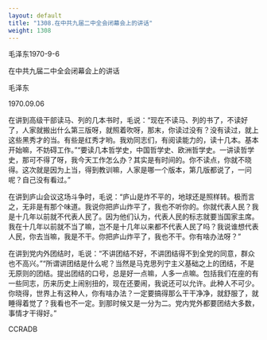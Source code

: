 ```yaml
---
layout: default
title: "1308.在中共九届二中全会闭幕会上的讲话"
weight: 1308
---
```


毛泽东1970-9-6

在中共九届二中全会闭幕会上的讲话

毛泽东

1970.09.06

在讲到高级干部读马、列的几本书时，毛说：“现在不读马、列的书了，不读好了，人家就搬出什么第三版呀，就照着吹呀，那末，你读过没有？没有读过，就上这些黑秀才的当。有些是红秀才哟。我劝同志们，有阅读能力的，读十几本。基本开始嘛，不妨碍工作。”“要读几本哲学史，中国哲学史、欧洲哲学史。一讲读哲学史，那可不得了呀，我今天工作怎么办？其实是有时间的。你不读点，你就不晓得。这次就是因为上当，得到教训嘛，人家是哪一个版本，第几版都说了，一问呢？自己没有看过。”

在讲到庐山会议这场斗争时，毛说：“庐山是炸不平的，地球还是照样转。极而言之，无非是有那个味道。我说你把庐山炸平了，我也不听你的。你就代表人民？我是十几年以前就不代表人民了。因为他们认为，代表人民的标志就要当国家主席。我在十几年以前就不当了嘛，岂不是十几年以来都不代表人民了吗？我说谁想代表人民，你去当嘛，我是不干。你把庐山炸平了，我也不干。你有啥办法呀？”

在讲到党内外团结时，毛说：“不讲团结不好，不讲团结得不到全党的同意，群众也不高兴。”“所谓讲团结是什么呢？当然是马克思列宁主义基础之上的团结，不是无原则的团结。提出团结的口号，总是好一点嘛，人多一点嘛。包括我们在座的有一些同志，历来历史上闹别扭的，现在还要闹，我说还可以允许。此种人不可少。你晓得，世界上有这种人，你有啥办法？一定要搞得那么干干净净，就舒服了，就睡得着觉了？我看也不一定。到那时候又是一分为二。党内党外都要团结大多数，事情才干得好。”

CCRADB

